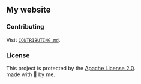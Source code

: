 ## My website

### Contributing
Visit [`CONTRIBUTING.md`](https://github.com/iop3/myWebsite/blob/main/CONTRIBUTING.md).

### License
This project is protected by the [Apache License 2.0](https://github.com/iop3/myWebsite/blob/main/LICENSE).
<br>
made with 💖 by me.
